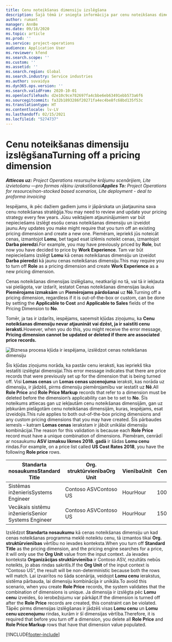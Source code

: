 ```yaml
---
title: Cenu noteikšanas dimensiju izslēgšana
description: Šajā tēmā ir sniegta informācija par cenu noteikšanas dimensiju izslēgšanu.
author: rumant
manager: AnnBe
ms.date: 09/18/2020
ms.topic: article
ms.prod: ''
ms.service: project-operations
audience: Application User
ms.reviewer: kfend
ms.search.scope: ''
ms.custom: ''
ms.assetid: ''
ms.search.region: Global
ms.search.industry: Service industries
ms.author: suvaidya
ms.dyn365.ops.version: ''
ms.search.validFrom: 2020-10-01
ms.openlocfilehash: d2e10c9ce782697fa4cbbe6eb63491ebb573a6f6
ms.sourcegitcommit: fa32b1893286f20271fa4ec4be8fc68bd135f53c
ms.translationtype: HT
ms.contentlocale: lv-LV
ms.lasthandoff: 02/15/2021
ms.locfileid: "5274737"
---
```

# <a name="turning-off-a-pricing-dimension"></a><span data-ttu-id="e573f-103">Cenu noteikšanas dimensiju izslēgšana</span><span class="sxs-lookup"><span data-stu-id="e573f-103">Turning off a pricing dimension</span></span>

<span data-ttu-id="e573f-104">_**Attiecas uz:** Project Operations resursu/ne krājumu scenārijiem, Lite izvietošanu —pro formas rēķinu izrakstīšanai_</span><span class="sxs-lookup"><span data-stu-id="e573f-104">_**Applies To:** Project Operations for resource/non-stocked based scenarios, Lite deployment - deal to proforma invoicing_</span></span>

<span data-ttu-id="e573f-105">Iespējams, ik pēc dažiem gadiem jums ir jāpārskata un jāatjaunina sava cenu noteikšanas stratēģija.</span><span class="sxs-lookup"><span data-stu-id="e573f-105">You may need to review and update your pricing strategy every few years.</span></span> <span data-ttu-id="e573f-106">Jūsu veiktajiem atjauninājumiem var būt nepieciešams izslēgt esošu cenas noteikšanas dimensiju un izveidot jaunu.</span><span class="sxs-lookup"><span data-stu-id="e573f-106">Any updates you make might require that you turn off an existing pricing dimension and create a new one.</span></span> <span data-ttu-id="e573f-107">Piemēram, iepriekš jūs noteicāt cenas, izmantojot **Lomu**, bet tagad esat izlēmis noteikt cenas, izmantojot **Darba pieredzi**.</span><span class="sxs-lookup"><span data-stu-id="e573f-107">For example, you may have previously priced by **Role**, but now you have decided to price by **Work Experience**.</span></span> <span data-ttu-id="e573f-108">Tam var būt nepieciešams izslēgt **Lomu** kā cenas noteikšanas dimensiju un izveidot **Darba pieredzi** kā jaunu cenas noteikšanas dimensiju.</span><span class="sxs-lookup"><span data-stu-id="e573f-108">This may require you to turn off **Role** as a pricing dimension and create **Work Experience** as a new pricing dimension.</span></span> 

<span data-ttu-id="e573f-109">Cenas noteikšanas dimensijas izslēgšanu, neatkarīgi no tā, vai tā ir iekļauta vai pielāgota, var izdarīt, iestatot Cenas noteikšanas dimensijas laukus **Piemērojams izmaksām** un **Piemērojams pārdošanai** uz **Nē**.</span><span class="sxs-lookup"><span data-stu-id="e573f-109">Turning off a pricing dimension, regardless if it is out-of-the-box or custom, can be done by setting the **Applicable to Cost** and **Applicable to Sales** fields of the Pricing Dimension to **No**.</span></span>

<span data-ttu-id="e573f-110">Tomēr, ja tas ir izdarīts, iespējams, saņemsit kļūdas ziņojumu, ka **Cenu noteikšanas dimensiju nevar atjaunināt vai dzēst, ja ir saistīti cenu ieraksti.**</span><span class="sxs-lookup"><span data-stu-id="e573f-110">However, when you do this, you might receive the error message, **Pricing dimension cannot be updated or deleted if there are associated price records.**</span></span>

![Biznesa procesa kļūda ir iespējama, izslēdzot cenas noteikšanas dimensiju](media/Business-Process-Error.png)

<span data-ttu-id="e573f-112">Šis kļūdas ziņojums norāda, ka pastāv cenu ieraksti, kas iepriekš tika iestatīti izslēgtai dimensijai.</span><span class="sxs-lookup"><span data-stu-id="e573f-112">This error message indicates that there are price records that were previously set up for the dimension that is being turned off.</span></span> <span data-ttu-id="e573f-113">Visi **Lomas cenas** un **Lomas cenas uzcenojuma** ieraksti, kas norāda uz dimensiju, ir jādzēš, pirms dimensiju piemērojamību var iestatīt uz **Nē**.</span><span class="sxs-lookup"><span data-stu-id="e573f-113">All **Role Price** and **Role Price Markup** records that refer to a dimension must be deleted before the dimension’s applicability can be to set to **No**.</span></span> <span data-ttu-id="e573f-114">Šīs noteikums attiecas gan uz iekļautām cenu noteikšanas dimensijām, gan uz jebkurām pielāgotām cenu noteikšanas dimensijām, kuras, iespējams, esat izveidojis.</span><span class="sxs-lookup"><span data-stu-id="e573f-114">This rule applies to both out-of-the-box pricing dimensions and any custom pricing dimensions that you may have created.</span></span> <span data-ttu-id="e573f-115">Šīs pārbaudes iemesls – katram **Lomas cenas** ierakstam ir jābūt unikālai dimensiju kombinācijai.</span><span class="sxs-lookup"><span data-stu-id="e573f-115">The reason for this validation is because each **Role Price** record must have a unique combination of dimensions.</span></span> <span data-ttu-id="e573f-116">Piemēram, cenrādī ar nosaukumu **ASV izmaksu likmes 2018. gadā** ir šādas **Lomu cenu** rindas.</span><span class="sxs-lookup"><span data-stu-id="e573f-116">For example, on a price list called **US Cost Rates 2018**, you have the following **Role price** rows.</span></span> 

| <span data-ttu-id="e573f-117">Standarta nosaukums</span><span class="sxs-lookup"><span data-stu-id="e573f-117">Standard Title</span></span>         | <span data-ttu-id="e573f-118">Org. struktūrvienība</span><span class="sxs-lookup"><span data-stu-id="e573f-118">Org Unit</span></span>    |<span data-ttu-id="e573f-119">Vienība</span><span class="sxs-lookup"><span data-stu-id="e573f-119">Unit</span></span>   |<span data-ttu-id="e573f-120">Cena</span><span class="sxs-lookup"><span data-stu-id="e573f-120">Price</span></span>  |<span data-ttu-id="e573f-121">Valūta</span><span class="sxs-lookup"><span data-stu-id="e573f-121">Currency</span></span>  |
| -----------------------|-------------|-------|-------|----------|
| <span data-ttu-id="e573f-122">Sistēmas inženieris</span><span class="sxs-lookup"><span data-stu-id="e573f-122">Systems Engineer</span></span>|<span data-ttu-id="e573f-123">Contoso ASV</span><span class="sxs-lookup"><span data-stu-id="e573f-123">Contoso US</span></span>|<span data-ttu-id="e573f-124">Hour</span><span class="sxs-lookup"><span data-stu-id="e573f-124">Hour</span></span>| <span data-ttu-id="e573f-125">100</span><span class="sxs-lookup"><span data-stu-id="e573f-125">100</span></span>|<span data-ttu-id="e573f-126">USD</span><span class="sxs-lookup"><span data-stu-id="e573f-126">USD</span></span>|
| <span data-ttu-id="e573f-127">Vecākais sistēmu inženieris</span><span class="sxs-lookup"><span data-stu-id="e573f-127">Senior Systems Engineer</span></span>|<span data-ttu-id="e573f-128">Contoso ASV</span><span class="sxs-lookup"><span data-stu-id="e573f-128">Contoso US</span></span>|<span data-ttu-id="e573f-129">Hour</span><span class="sxs-lookup"><span data-stu-id="e573f-129">Hour</span></span>| <span data-ttu-id="e573f-130">150</span><span class="sxs-lookup"><span data-stu-id="e573f-130">150</span></span>| <span data-ttu-id="e573f-131">USD</span><span class="sxs-lookup"><span data-stu-id="e573f-131">USD</span></span>|


<span data-ttu-id="e573f-132">Izslēdzot **Standarta nosaukumu** kā cenas noteikšanas dimensiju un kad cenas noteikšanas programma meklē noteiktu cenu, tā izmantos tikai **Org. struktūrvienības** vērtību no ievades konteksta.</span><span class="sxs-lookup"><span data-stu-id="e573f-132">When you turn off **Standard Title** as the pricing dimension, and the pricing engine searches for a price, it will only use the **Org Unit** value from the input context.</span></span> <span data-ttu-id="e573f-133">Ja ievades konteksta **Organizācijas struktūrvienība** ir Contoso ASV, rezultāts nebūs noteikts, jo abas rindas sakritīs.</span><span class="sxs-lookup"><span data-stu-id="e573f-133">If the **Org Unit** of the input context is “Contoso US”, the result will be non-deterministic because both the rows will match.</span></span> <span data-ttu-id="e573f-134">Lai izvairītos no šāda scenārija, veidojot **Lomu cenu** ierakstus, sistēma pārbauda, lai dimensiju kombinācija ir unikāla.</span><span class="sxs-lookup"><span data-stu-id="e573f-134">To avoid this scenario, when you create **Role Price** records, the system validates that the combination of dimensions is unique.</span></span> <span data-ttu-id="e573f-135">Ja dimensija ir izslēgta pēc **Lomu cenu** izveides, šo ierobežojumu var pārkāpt.</span><span class="sxs-lookup"><span data-stu-id="e573f-135">If the dimension is turned off after the **Role Price** records are created, this constraint can be violated.</span></span> <span data-ttu-id="e573f-136">Tāpēc pirms dimensijas izslēgšanas ir jādzēš visas **Lomu cenu** un **Lomu cenu uzcenojumu** rindas, kurām ir šī dimensijas vērtība.</span><span class="sxs-lookup"><span data-stu-id="e573f-136">Therefore, it is required that before you turn off a dimension, you delete all **Role Price** and **Role Price Markup** rows that have that dimension value populated.</span></span>


[!INCLUDE[footer-include](../includes/footer-banner.md)]